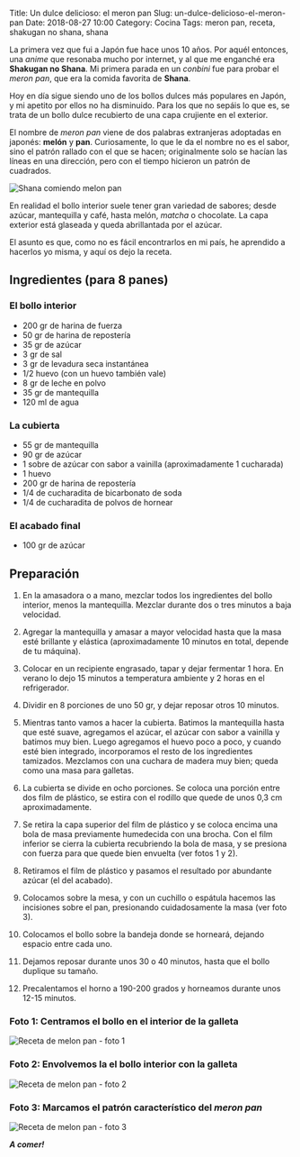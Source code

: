 Title: Un dulce delicioso: el meron pan
Slug: un-dulce-delicioso-el-meron-pan
Date: 2018-08-27 10:00
Category: Cocina
Tags: meron pan, receta, shakugan no shana, shana



La primera vez que fui a Japón fue hace unos 10 años. Por aquél entonces, una *anime* que resonaba mucho por internet, y al que me enganché era **Shakugan no Shana**. Mi primera parada en un *conbini* fue para probar el *meron pan*, que era la comida favorita de **Shana**.

Hoy en día sigue siendo uno de los bollos dulces más populares en Japón, y mi apetito por ellos no ha disminuido. Para los que no sepáis lo que es, se trata de un bollo dulce recubierto de una capa crujiente en el exterior.

El nombre de *meron pan* viene de dos palabras extranjeras adoptadas en japonés: **melón** y **pan**. Curiosamente, lo que le da el nombre no es el sabor, sino el patrón rallado con el que se hacen; originalmente solo se hacían las líneas en una dirección, pero con el tiempo hicieron un patrón de cuadrados.

![Shana comiendo melon pan]({static}/images/shana-melon-pan.jpg)

En realidad el bollo interior suele tener gran variedad de sabores; desde azúcar, mantequilla y café, hasta melón, *matcha* o chocolate. La capa exterior está glaseada y queda abrillantada por el azúcar.

El asunto es que, como no es fácil encontrarlos en mi país, he aprendido a hacerlos yo misma, y aquí os dejo la receta.

## Ingredientes (para 8 panes)

### El bollo interior

* 200 gr de  harina de fuerza
* 50 gr de harina de repostería
* 35 gr de azúcar
* 3 gr de sal
* 3 gr de levadura seca instantánea
* 1/2 huevo (con un huevo también vale)
* 8 gr de leche en polvo
* 35 gr de mantequilla
* 120 ml de agua

### La cubierta

* 55 gr de mantequilla
* 90 gr de azúcar
* 1 sobre de azúcar con sabor a vainilla (aproximadamente 1 cucharada)
* 1 huevo
* 200 gr de harina de repostería
* 1/4 de cucharadita de bicarbonato de soda
* 1/4 de cucharadita de polvos de hornear

### El acabado final

* 100 gr de azúcar

## Preparación


1. En la amasadora o a mano, mezclar todos los ingredientes del bollo interior, menos la mantequilla. Mezclar durante dos o tres minutos a baja velocidad.

2. Agregar la mantequilla y amasar a mayor velocidad hasta que la masa esté brillante y elástica (aproximadamente 10 minutos en total, depende de tu máquina).

3. Colocar en un recipiente engrasado, tapar y dejar fermentar 1 hora. En verano lo dejo 15 minutos a temperatura ambiente y 2 horas en el refrigerador.

4. Dividir en 8 porciones de uno 50 gr, y dejar reposar otros 10 minutos.

5. Mientras tanto vamos a hacer la cubierta. Batimos la mantequilla hasta que esté suave, agregamos el azúcar, el azúcar con sabor a vainilla y batimos muy bien. Luego agregamos el huevo poco a poco, y cuando esté bien integrado, incorporamos  el resto de los ingredientes tamizados. Mezclamos con una cuchara de madera muy bien; queda como una masa para galletas.

6. La cubierta se divide en ocho porciones. Se coloca una porción entre dos film de plástico, se estira con el rodillo que quede de unos 0,3 cm aproximadamente.

7. Se retira la capa superior del film de plástico y se coloca encima una bola de masa previamente humedecida con una brocha. Con el film inferior se cierra la cubierta recubriendo la bola de masa, y se presiona con fuerza para que quede bien envuelta (ver fotos 1 y 2).

8. Retiramos el film de plástico y pasamos el resultado por abundante azúcar (el del acabado).

9. Colocamos sobre la mesa, y con un cuchillo o espátula hacemos las incisiones sobre el pan, presionando cuidadosamente la masa (ver foto 3).

10. Colocamos el bollo sobre la bandeja donde se horneará, dejando espacio entre cada uno.

11. Dejamos reposar durante unos 30 o 40 minutos, hasta que el bollo duplique su tamaño.

12. Precalentamos el horno a 190-200 grados y horneamos durante unos 12-15 minutos.

### Foto 1: Centramos el bollo en el interior de la galleta

![Receta de melon pan - foto 1]({static}/images/receta-melon-pan-foto1.jpg)

### Foto 2: Envolvemos la el bollo interior con la galleta

![Receta de melon pan - foto 2]({static}/images/receta-melon-pan-foto2.jpg)

### Foto 3: Marcamos el patrón característico del *meron pan*

![Receta de melon pan - foto 3]({static}/images/receta-melon-pan-foto3.jpg)

***A comer!***
